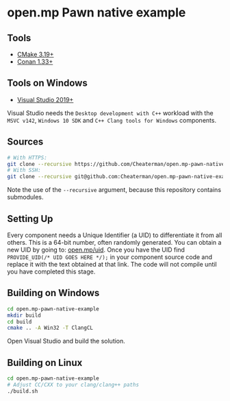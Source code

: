 # open.mp Pawn native example

## Tools

* [CMake 3.19+](https://cmake.org/)
* [Conan 1.33+](https://conan.io/)

## Tools on Windows

* [Visual Studio 2019+](https://www.visualstudio.com/)

Visual Studio needs the `Desktop development with C++` workload with the `MSVC v142`, `Windows 10 SDK` and `C++ Clang tools for Windows` components.

## Sources

```bash
# With HTTPS:
git clone --recursive https://github.com/Cheaterman/open.mp-pawn-native-example.git
# With SSH:
git clone --recursive git@github.com:Cheaterman/open.mp-pawn-native-example.git
```

Note the use of the `--recursive` argument, because this repository contains submodules.

## Setting Up

Every component needs a Unique Identifier (a UID) to differentiate it from all others.  This is a 64-bit number, often randomly generated.  You can obtain a new UID by going to:  [open.mp/uid](https://open.mp/uid).  Once you have the UID find `PROVIDE_UID(/* UID GOES HERE */);` in your component source code and replace it with the text obtained at that link.  The code will not compile until you have completed this stage.

## Building on Windows

```bash
cd open.mp-pawn-native-example
mkdir build
cd build
cmake .. -A Win32 -T ClangCL
```

Open Visual Studio and build the solution.

## Building on Linux

```bash
cd open.mp-pawn-native-example
# Adjust CC/CXX to your clang/clang++ paths
./build.sh
```
